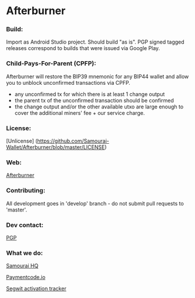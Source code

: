 # Afterburner

### Build:

Import as Android Studio project. Should build "as is". PGP signed tagged releases correspond to builds that were issued via Google Play.

### Child-Pays-For-Parent (CPFP):

Afterburner will restore the BIP39 mnemonic for any BIP44 wallet and allow you to unblock unconfirmed transactions via CPFP.

* any unconfirmed tx for which there is at least 1 change output
* the parent tx of the unconfirmed transaction should be confirmed
* the change output and/or the other available utxo are large enough to cover the additional miners' fee + our service charge.

### License:

[Unlicense] (https://github.com/Samourai-Wallet/Afterburner/blob/master/LICENSE)

### Web:

[Afterburner](http://www.afterburnerapp.com/)

### Contributing:

All development goes in 'develop' branch - do not submit pull requests to 'master'.

### Dev contact:

[PGP](http://pgp.mit.edu/pks/lookup?op=get&search=0x72B5BACDFEDF39D7)

### What we do:

[Samourai HQ](http://samouraiwallet.com)

[Paymentcode.io](http://paymentcode.io)

[Segwit activation tracker](http://segw.it)
